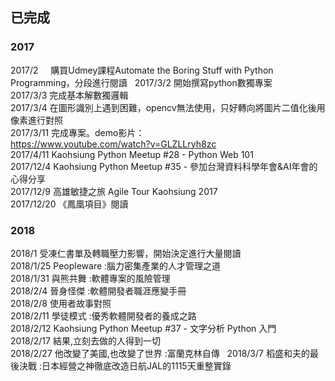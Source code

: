 ## 已完成 ##
### 2017 ###  
2017/2     購買Udmey課程Automate the Boring Stuff with Python Programming，分段進行閱讀  
2017/3/2   開始撰寫python數獨專案  
2017/3/3   完成基本解數獨邏輯  
2017/3/4   在圖形識別上遇到困難，opencv無法使用，只好轉向將圖片二值化後用像素進行對照  
2017/3/11  完成專案。demo影片：  
https://www.youtube.com/watch?v=GLZLLryh8zc    
2017/4/11  Kaohsiung Python Meetup #28 - Python Web 101  
2017/12/4  Kaohsiung Python Meetup #35 - 參加台灣資料科學年會&AI年會的心得分享  
2017/12/9  高雄敏捷之旅 Agile Tour Kaohsiung 2017   
2017/12/20 《鳳凰項目》閱讀  

### 2018  
2018/1     受凍仁書單及轉職壓力影響，開始決定進行大量閱讀   
2018/1/25 Peopleware :腦力密集產業的人才管理之道   
2018/1/31  與熊共舞 :軟體專案的風險管理  
2018/2/4   晉身怪傑 :軟體開發者職涯應變手冊  
2018/2/8  使用者故事對照  
2018/2/11 學徒模式 :優秀軟體開發者的養成之路  
2018/2/12 Kaohsiung Python Meetup #37 - 文字分析 Python 入門  
2018/2/17 結果,立刻去做的人得到一切  
2018/2/27  他改變了美國,也改變了世界 :富蘭克林自傳  
2018/3/7  稻盛和夫的最後決戰 :日本經營之神徹底改造日航JAL的1115天重整實錄  

  

